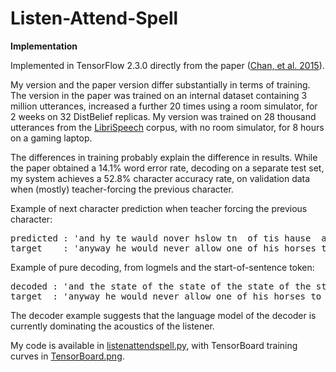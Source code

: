 # Listen-Attend-Spell
<b>Implementation</b>

Implemented in TensorFlow 2.3.0 directly from the paper (<a href=https://arxiv.org/abs/1508.01211>Chan, et al. 2015</a>).

My version and the paper version differ substantially in terms of training.  The version in the paper was trained on an internal dataset containing 3 million utterances, increased a further 20 times using a room simulator, for 2 weeks on 32 DistBelief replicas.  My version was trained on 28 thousand utterances from the <a href=https://www.openslr.org/12>LibriSpeech</a> corpus, with no room simulator, for 8 hours on a gaming laptop.

The differences in training probably explain the difference in results.  While the paper obtained a 14.1% word error rate, decoding on a separate test set, my system achieves a 52.8% character accuracy rate, on validation data when (mostly) teacher-forcing the previous character.

Example of next character prediction when teacher forcing the previous character:

<pre>
predicted : 'and hy te wauld nover hslow tn  of tis hause  ah te art oh teph a staang '
target    : 'anyway he would never allow one of his horses to be put to such a strain$'
</pre>

Example of pure decoding, from logmels and the start-of-sentence token:

<pre>
decoded : 'and the state of the state of the state of the state of the state of the state of the state$'
target  : 'anyway he would never allow one of his horses to be put to such a strain$'
</pre>

The decoder example suggests that the language model of the decoder is currently dominating the acoustics of the listener.

My code is available in <a href=https://github.com/redonovan/Listen-Attend-Spell/blob/main/listenattendspell.py>listenattendspell.py</a>, with TensorBoard training curves in <a href=https://github.com/redonovan/Listen-Attend-Spell/blob/main/TensorBoard.png>TensorBoard.png</a>.
